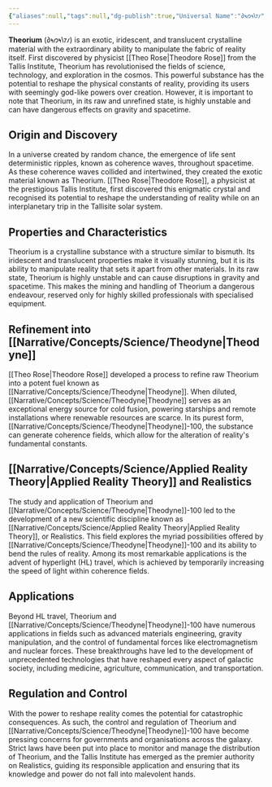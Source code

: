 ```yaml
---
{"aliases":null,"tags":null,"dg-publish":true,"Universal Name":"𐑔𐑰𐑼𐑰𐑘𐑳𐑥","permalink":"/narrative/concepts/science/theorium/","dgPassFrontmatter":true}
---
```


**Theorium** (𐑔𐑰𐑼𐑰𐑘𐑳𐑥) is an exotic, iridescent, and translucent crystalline material with the extraordinary ability to manipulate the fabric of reality itself. First discovered by physicist [[Theo Rose\|Theodore Rose]] from the Tallis Institute, Theorium has revolutionised the fields of science, technology, and exploration in the cosmos. This powerful substance has the potential to reshape the physical constants of reality, providing its users with seemingly god-like powers over creation. However, it is important to note that Theorium, in its raw and unrefined state, is highly unstable and can have dangerous effects on gravity and spacetime.

## Origin and Discovery

In a universe created by random chance, the emergence of life sent deterministic ripples, known as coherence waves, throughout spacetime. As these coherence waves collided and intertwined, they created the exotic material known as Theorium. [[Theo Rose\|Theodore Rose]], a physicist at the prestigious Tallis Institute, first discovered this enigmatic crystal and recognised its potential to reshape the understanding of reality while on an interplanetary trip in the Tallisite solar system.

## Properties and Characteristics

Theorium is a crystalline substance with a structure similar to bismuth. Its iridescent and translucent properties make it visually stunning, but it is its ability to manipulate reality that sets it apart from other materials. In its raw state, Theorium is highly unstable and can cause disruptions in gravity and spacetime. This makes the mining and handling of Theorium a dangerous endeavour, reserved only for highly skilled professionals with specialised equipment.

## Refinement into [[Narrative/Concepts/Science/Theodyne\|Theodyne]]

[[Theo Rose\|Theodore Rose]] developed a process to refine raw Theorium into a potent fuel known as [[Narrative/Concepts/Science/Theodyne\|Theodyne]]. When diluted, [[Narrative/Concepts/Science/Theodyne\|Theodyne]] serves as an exceptional energy source for cold fusion, powering starships and remote installations where renewable resources are scarce. In its purest form, [[Narrative/Concepts/Science/Theodyne\|Theodyne]]-100, the substance can generate coherence fields, which allow for the alteration of reality's fundamental constants.

## [[Narrative/Concepts/Science/Applied Reality Theory\|Applied Reality Theory]] and Realistics

The study and application of Theorium and [[Narrative/Concepts/Science/Theodyne\|Theodyne]]-100 led to the development of a new scientific discipline known as [[Narrative/Concepts/Science/Applied Reality Theory\|Applied Reality Theory]], or Realistics. This field explores the myriad possibilities offered by [[Narrative/Concepts/Science/Theodyne\|Theodyne]]-100 and its ability to bend the rules of reality. Among its most remarkable applications is the advent of hyperlight (HL) travel, which is achieved by temporarily increasing the speed of light within coherence fields.

## Applications

Beyond HL travel, Theorium and [[Narrative/Concepts/Science/Theodyne\|Theodyne]]-100 have numerous applications in fields such as advanced materials engineering, gravity manipulation, and the control of fundamental forces like electromagnetism and nuclear forces. These breakthroughs have led to the development of unprecedented technologies that have reshaped every aspect of galactic society, including medicine, agriculture, communication, and transportation.

## Regulation and Control

With the power to reshape reality comes the potential for catastrophic consequences. As such, the control and regulation of Theorium and [[Narrative/Concepts/Science/Theodyne\|Theodyne]]-100 have become pressing concerns for governments and organisations across the galaxy. Strict laws have been put into place to monitor and manage the distribution of Theorium, and the Tallis Institute has emerged as the premier authority on Realistics, guiding its responsible application and ensuring that its knowledge and power do not fall into malevolent hands.